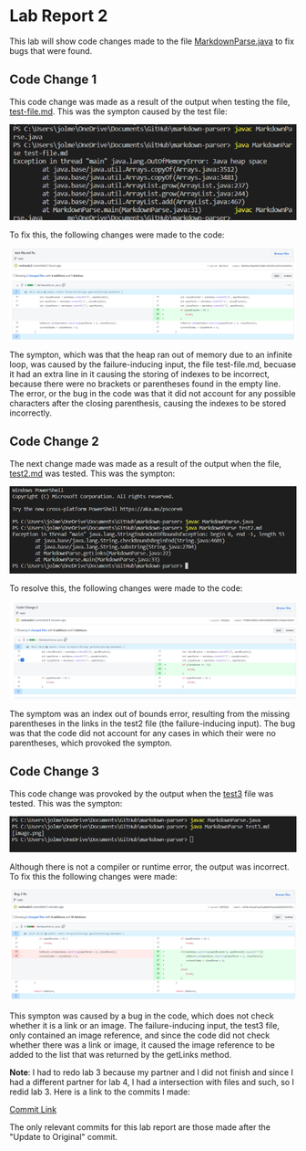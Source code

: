 # Lab Report 2

This lab will show code changes made to the file [MarkdownParse.java](https://github.com/nidhidhamnani/markdown-parser/blob/main/MarkdownParse.java) to fix bugs that were found.

## Code Change 1
This code change was made as a result of the output when testing the file, [test-file.md](https://raw.githubusercontent.com/molmedo3/markdown-parser/main/test-file.md). This was the sympton caused by the test file:

![image](lab2Sympton1.png)

To fix this, the following changes were made to the code:

![image](lab2Bug1Fix.png)

The sympton, which was that the heap ran out of memory due to an infinite loop, was caused by the failure-inducing input, the file test-file.md, becuase it had an extra line in it causing the storing of indexes to be incorrect, because there were no brackets or parentheses found in the empty line. The error, or the bug in the code was that it did not account for any possible characters after the closing parenthesis, causing the indexes to be stored incorrectly.

## Code Change 2

The next change made was made as a result of the output when the file, [test2.md](https://raw.githubusercontent.com/molmedo3/markdown-parser/main/test2.md) was tested. This was the sympton:

![image](lab2Sympton2.png)

To resolve this, the following changes were made to the code:

![image](Lab2Bug2Fix.png)

The symptom was an index out of bounds error, resulting from the missing parentheses in the links in the test2 file (the failure-inducing input). The bug was that the code did not account for any cases in which their were no parentheses, which provoked the sympton.

## Code Change 3

This code change was provoked by the output when the [test3](https://raw.githubusercontent.com/molmedo3/markdown-parser/main/test3.md) file was tested. This was the sympton:

![image](Lab2Sympton3.png)

Although there is not a compiler or runtime error, the output was incorrect. To fix this the following changes were made:

![image](Lab2Bug3Fix.png)


This sympton was caused by a bug in the code, which does not check whether it is a link or an image. The failure-inducing input, the test3 file, only contained an image reference, and since the code did not check whether there was a link or image, it caused the image reference to be added to the list that was returned by the getLinks method.


**Note**: I had to redo lab 3 because my partner and I did not finish and since I had a different partner for lab 4, I had a intersection with files and such, so I redid lab 3. 
Here is a link to the commits I made:

[Commit Link](https://github.com/molmedo3/markdown-parser/commits/main)

The only relevant commits for this lab report are those made after the "Update to Original" commit.